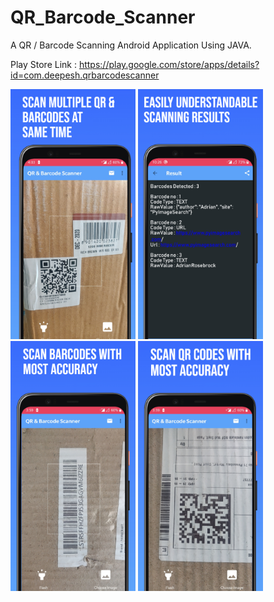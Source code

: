 # QR_Barcode_Scanner
A QR / Barcode Scanning Android Application Using JAVA.

Play Store Link : https://play.google.com/store/apps/details?id=com.deepesh.qrbarcodescanner

<html>
  <head>
  </head>
  <body>
   <p float="left">
  <img src="/Display_Images/image1.jpeg" width="200" height="400" />
  <img src="/Display_Images/image2.jpeg" width="200" height="400" />
     <img src="/Display_Images/image3.jpeg" width="200" height="400" /> 
     <img src="/Display_Images/image4.jpeg" width="200" height="400" /> 
</p>
  </body>
  </html>



